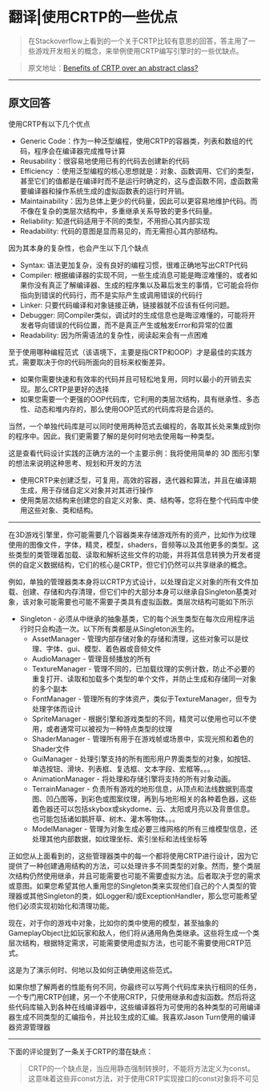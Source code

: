   # 翻译|使用CRTP的一些优点

  > 在Stackoverflow上看到的一个关于CRTP比较有意思的回答，答主用了一些游戏开发相关的概念，来举例使用CRTP编写引擎时的一些优缺点。

  > 原文地址：[Benefits of CRTP over an abstract class?](https://stackoverflow.com/questions/59349351/benefits-of-crtp-over-an-abstract-class)

  ---
  ## 原文回答

  使用CRTP有以下几个优点

 - Generic Code：作为一种泛型编程，使用CRTP的容器类，列表和数组的代码，程序会在编译器完成推导计算
  - Reusability：很容易地使用已有的代码去创建新的代码
  - Efficiency ：使用泛型编程的核心思想就是：对象、函数调用、它们的类型，甚至它们的值都是在编译时而不是运行时确定的，这与虚函数不同，虚函数需要编译器和操作系统生成的虚拟函数表的运行时开销。
  - Maintainability：因为总体上更少的代码量，因此可以更容易地维护代码。而不像在复杂的类层次结构中，多重继承关系导致的更多代码量。
  - Reliability: 知道代码适用于不同的类型，不用担心其内部实现
  - Readability: 代码的意图是显而易见的，而无需担心其内部结构。

因为其本身的复杂性，也会产生以下几个缺点

 - Syntax: 语法更加复杂，没有良好的编程习惯，很难正确地写出CRTP代码
 - Compiler: 根据编译器的实现不同，一些生成消息可能是晦涩难懂的，或者如果你没有真正了解编译器、生成的程序集以及幕后发生的事情，它可能会将你指向到错误的代码行，而不是实际产生或调用错误的代码行
 - Linker: 只要代码编译和对象链接正确，链接器就不应该有任何问题。
 - Debugger: 同Compiler类似，调试时的生成信息也是晦涩难懂的，可能将开发者导向错误的代码位置，而不是真正产生或触发Error和异常的位置
 - Readability: 因为所需语法的复杂性，阅读起来会有一点困难


至于使用哪种编程范式（该语境下，主要是指CRTP和OOP）才是最佳的实践方式，需要取决于你的代码所面向的目标来权衡差异。

- 如果你需要快速和有效率的代码并且可轻松地复用，同时以最小的开销去实现。那么CRTP是更好的选择
- 如果您需要一个更强的OOP代码库，它利用的类层次结构，具有继承性、多态性、动态和堆内存的，那么使用OOP范式的代码库将是合适的。

当然，一个单独代码库是可以同时使用两种范式去编程的，各取其长处来集成到你的程序中。因此，我们更需要了解的是何时何地去使用每一种类型。

这是查看代码设计实践的正确方法的一个主要示例：我将使用简单的 3D 图形引擎的想法来说明这种思考、规划和开发的方法

- 使用CRTP来创建泛型，可复用，高效的容器，迭代器和算法，并且在编译期生成，用于存储自定义对象并对其进行操作
- 使用类层次结构来创建您的自定义对象、类、结构等，您将在整个代码库中使用这些对象、类和结构。


- - -

在3D游戏引擎里，你可能需要几个容器类来存储游戏所有的资产，比如作为纹理使用的图像文件，字体，精灵，模型，shaders，音频等以及其他更多的类型。这些类型的类管理着加载、读取和解析这些文件的功能，并将其信息转换为开发者提供的自定义数据结构，它们的核心是CRTP，但它们仍然可以共享继承的概念。

例如，单独的管理器类本身将以CRTP方式设计，以处理自定义对象的所有文件加载、创建、存储和内存清理，但它们中的大部分本身可以继承自Singleton基类对象，该对象可能需要也可能不需要子类具有虚拟函数。类层次结构可能如下所示

- Singleton - 必须从中继承的抽象基类，它的每个派生类型在每次应用程序运行时只会构造一次。以下所有类都是从Singleton派生的。
    - AssetManager - 管理内部存储对象的存储和清理，这些对象可以是纹理、字体、gui、模型、着色器或音频文件
    - AudioManager - 管理音频播放的所有
    - TextureManager - 管理不同的，已加载纹理的实例计数，防止不必要的重复打开、读取和加载多个类型的单个文件，并防止生成和存储同一对象的多个副本
    - FontManager - 管理所有的字体资产，类似于TextureManager，但专为处理字体而设计
    - SpriteManager - 根据引擎和游戏类型的不同，精灵可以使用也可以不使用，或者通常可以被视为一种特点类型的纹理
    - ShaderManager - 管理所有用于在游戏帧或场景中，实现光照和着色的Shader文件
    - GuiManager - 处理引擎支持的所有图形用户界面类型的对象，如按钮、单选按钮、滑块、列表框、复选框、文本字段、宏框等。。。
    - AnimationManager - 将处理和存储引擎将支持的所有对象动画。
    - TerrainManager - 负责所有游戏的地形信息，从顶点和法线数据到高度图、凹凸图等，到彩色或图案纹理，再到与地形相关的各种着色器，这些着色器还可以包括skybox或skydome、云、太阳或月亮以及背景信息。也可能包括诸如鹅肝草、树木、灌木等物体。。。
    - ModelManager - 管理为对象生成必要三维网格的所有三维模型信息，还处理其他内部数据，如纹理坐标、索引坐标和法线坐标等

正如您从上面看到的，这些管理器类中的每一个都将使用CRTP进行设计，因为它提供了一种创建通用结构的方法，可以处理许多不同类型的对象。然而，整个类层次结构仍然使用继承，并且可能需要也可能不需要虚拟方法。后者取决于您的需求或意图。如果您希望其他人重用您的Singleton类来实现他们自己的个人类型的管理器或其他Singleton的类，如Logger和/或ExceptionHandler，那么您可能希望他们必须实现初始化和清理功能。

现在，对于你的游戏中对象，比如你的类中使用的模型，甚至抽象的GameplayObject比如玩家和敌人，他们将从通用角色类继承。这些将生成一个类层次结构，根据特定需求，可能需要使用虚拟方法，也可能不需要使用CRTP范式。

这是为了演示何时、何地以及如何正确使用这些范式。

如果你想了解两者的性能有何不同，你最终可以写两个代码库来执行相同的任务，一个专门用CRTP创建，另一个不使用CRTP，只使用继承和虚拟函数。然后将这些代码库输入到各种在线编译器中，这些编译器将为可使用的各种类型的可用编译器生成不同类型的汇编指令，并比较生成的汇编。我喜欢Jason Turn使用的编译器资源管理器

---

下面的评论提到了一条关于CRTP的潜在缺点：  
>CRTP的一个缺点是，当应用静态强制转换时，不能将方法定义为const。这意味着这些非const方法，对于使用CRTP实现接口的const对象将不可见
